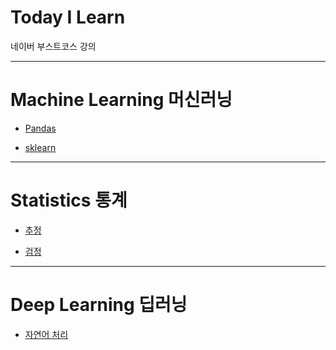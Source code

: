 Today I Learn
===============

네이버 부스트코스 강의

---

# Machine Learning 머신러닝

* [Pandas](https://github.com/JAEHYUNYUK/Machine-Learning/blob/main/Pandas/README.md#pandas)

* [sklearn](https://github.com/JAEHYUNYUK/Machine-Learning/tree/main/sklearn#sickit-learning)

---

# Statistics 통계

* [추정](https://github.com/JAEHYUNYUK/-Statistics-/blob/main/README.md)

* [검정](https://github.com/JAEHYUNYUK/-Statistics-/blob/main/README.md)

---

# Deep Learning 딥러닝

* [자연어 처리](https://github.com/JAEHYUNYUK/Deep-learning#자연어-처리)
